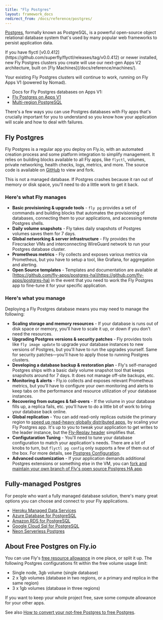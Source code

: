```yaml
---
title: "Fly Postgres"
layout: framework_docs
redirect_from: /docs/reference/postgres/
---
```


[Postgres](https://www.postgresql.org/), formally known as PostgreSQL, is a powerful open-source object relational database system that's used by many popular web frameworks to persist application data.

<div class="callout">
If you have flyctl [v0.0.412](https://github.com/superfly/flyctl/releases/tag/v0.0.412) or newer installed, new Fly Postgres clusters you create will use our next-gen Apps V2 architecture, built on [Fly Machines](/docs/reference/machines/).

Your existing Fly Postgres clusters will continue to work, running on Fly Apps V1 (powered by Nomad).

<ul>
  <lh>Docs for Fly Postgres databases on Apps V1:</lh>
  <li>
    <a href="/docs/reference/postgres-on-nomad/">Fly Postgres on Apps V1</a>
  </li>
  <li>
    <a href="/docs/getting-started/multi-region-databases/">Multi-region PostgreSQL</a>
  </li>
</ul>
</div>

There's a few ways you can use Postgres databases with Fly apps that's crucially important for you to understand so you know how your application will scale and how to deal with failures.

## Fly Postgres

Fly Postgres is a regular app you deploy on Fly.io, with an automated creation process and some platform integration to simplify management. It relies on building blocks available to all Fly apps, like `flyctl`, volumes, private networking, health checks, logs, metrics, and more. The source code is available on [GitHub](https://github.com/fly-apps/postgres-ha) to view and fork.

This is not a managed database. If Postgres crashes because it ran out of memory or disk space, you'll need to do a little work to get it back.

### Here's what Fly manages

- **Basic provisioning & upgrade tools** - `fly pg` provides a set of commands and building blocks that automates the provisioning of databases, connecting them to your applications, and accessing remote Postgres shells.
- **Daily volume snapshots** - Fly takes daily snapshots of Postgres volumes saves them for 7 days.
- **Global networking & server infrastructure** - Fly provides the Firecracker VMs and interconnecting WireGuard network to run your Postgres database cluster.
- **Prometheus metrics** - Fly collects and exposes various metrics via Prometheus, but you have to setup a tool, like Grafana, for aggregation and alerting.
- **Open Source templates** - Templates and documentation are available at [https://github.com/fly-apps/postgres-ha](https://github.com/fly-apps/postgres-ha) in the event that you need to work the Fly Postgres app to fine-tune it for your specific application.

### Here's what you manage

Deploying a Fly Postgres database means you may need to manage the following:

- **Scaling storage and memory resources** - If your database is runs out of disk space or memory, you'll have to scale it up, or down if you don't need the resources.
- **Upgrading Postgres versions & security patches** - Fly provides tools like `fly image update` to upgrade your database instances to new versions of Postgres, but you'll have to run the upgrades yourself. Same for security patches—you'll have to apply those to running Postgres clusters.
- **Developing a database backup & restoration plan** - Fly's self-managed Postgres ships with a basic daily volume snapshot tool that keeps snapshots around for 7 days. It does not manage off-site backups, etc.
- **Monitoring & alerts** - Fly.io collects and exposes relevant Prometheus metrics, but you'll have to configure your own monitoring and alerts to keep tabs on the performance and resource utilization of your database instances.
- **Recovering from outages & fail-overs** - If the volume in your database fills up, a replica fails, etc. you'll have to do a little bit of work to bring your database back online.
- **Global replication** - You can add read-only replicas outside the primary region to [speed up read-heavy globally distributed apps](https://fly.io/blog/globally-distributed-postgres/),  by scaling your Fly Postgres app. It's up to you to tweak your application to get writes to the leader instance, but the [Fly-Replay header](https://fly.io/docs/reference/fly-replay/) simplifies that.
- **Configutaration Tuning** - You'll need to tune your database configuration to match your application's needs. 
There are a lot of knobs to turn, but `flyctl pg config` only supports a few of them out of the box. For more details, see [Postgres Configuration](#postgres-configuration).
- **Advanced customization** - If your application demands additional Postgres extensions or something else in the VM, you can [fork and maintain your own branch of Fly's open source Postgres HA app](https://github.com/fly-apps/postgres-ha).

## Fully-managed Postgres

For people who want a fully managed database solution, there's many great options you can choose and connect to your Fly applications.

- [Heroku Managed Data Services](https://www.heroku.com/managed-data-services)
- [Azure Database for PostgreSQL](https://azure.microsoft.com/en-us/products/postgresql/#overview)
- [Amazon RDS for PostgreSQL](https://aws.amazon.com/rds/postgresql/)
- [Google Cloud Sql for PostgreSQL](https://cloud.google.com/sql/docs/postgres/)
- [Neon Serverless Postgres](https://neon.tech/)

## About Free Postgres on Fly.io

You can use Fly's [free resource allowance](https://fly.io/docs/about/pricing/#free-allowances) in one place, or split it up. The following Postgres configurations fit within the free volume usage limit:

- Single node, 3gb volume (single database)
- 2 x 1gb volumes (database in two regions, or a primary and replica in the same region)
- 3 x 1gb volumes (database in three regions)

If you want to keep your whole project free, save some compute allowance for your other apps.

See also [How to convert your not-free Postgres to free Postgres](https://community.fly.io/t/how-to-convert-your-not-free-postgres-to-free-postgres/3888).
